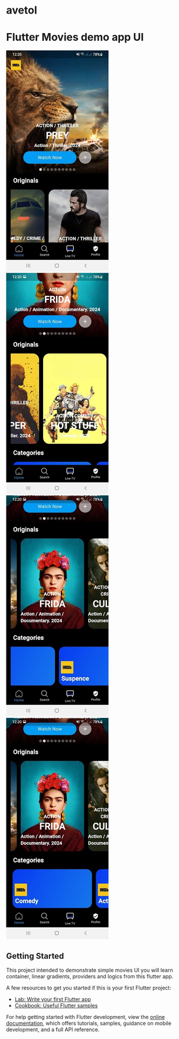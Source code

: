 # avetol

# Flutter Movies demo app UI
![demo one](demo/demoinit.jpg)
![demo two](demo/demotwo.jpg)
![demo three](demo/demothree.jpg)
![demo four](demo/demofour.jpg)



## Getting Started

This project intended to demonstrate simple movies UI you will learn container, linear gradients, providers and logics from this flutter app.

A few resources to get you started if this is your first Flutter project:

- [Lab: Write your first Flutter app](https://docs.flutter.dev/get-started/codelab)
- [Cookbook: Useful Flutter samples](https://docs.flutter.dev/cookbook)

For help getting started with Flutter development, view the
[online documentation](https://docs.flutter.dev/), which offers tutorials,
samples, guidance on mobile development, and a full API reference.
